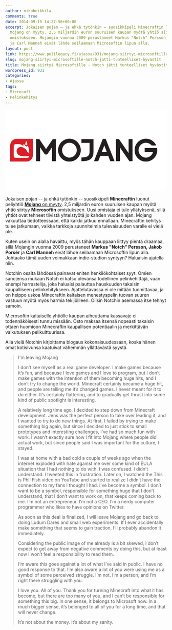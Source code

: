 ```yaml
---
author: nikoheikkila
comments: true
date: 2014-09-15 14:27:56+00:00
excerpt: Jokaisen pojan – ja ehkä tytönkin – suosikkipeli Minecraftin luonut peliyhtiö
  Mojang on myyty. 2,5 miljardin euron suuruisen kaupan myötä yhtiö siirtyy Microsoftin
  omistukseen. Mojangin vuonna 2009 perustaneet Markus "Notch" Persson, Jakob Porsér
  ja Carl Manneh eivät lähde seilaamaan Microsoftin lipun alla.
layout: post
link: https://www.pelilegacy.fi/ajassa/931/mojang-siirtyi-microsoftille-notch-jatti-tunteelliset-hyvastit
slug: mojang-siirtyi-microsoftille-notch-jatti-tunteelliset-hyvastit
title: Mojang siirtyi Microsoftille - Notch jätti tunteelliset hyvästit
wordpress_id: 931
categories:
- Ajassa
tags:
- Microsoft
- Pelinkehitys
---
```


[![Mojang Logo](/uploads/2014/09/mojang-logo.png)](/uploads/2014/09/mojang-logo.png)

Jokaisen pojan -- ja ehkä tytönkin -- suosikkipeli **Minecraftin** luonut peliyhtiö [**Mojang** on myyty](https://mojang.com/2014/09/yes-were-being-bought-by-microsoft/). 2,5 miljardin euron suuruisen kaupan myötä yhtiö siirtyy **Microsoftin** omistukseen. Uusi omistaja ei tule yllätyksenä, sillä yhtiöt ovat tehneet tiivistä yhteistyötä jo kahden vuoden ajan. Mojang vakuuttaa tiedotteessaan, että kaikki jatkuu ennallaan. Minecraftin kehitys tulee jatkumaan, vaikka tarkkoja suunnitelmia tulevaisuuden varalle ei vielä ole.

Kuten usein on alalla havaittu, myös tähän kauppaan liittyy pientä draamaa, sillä Mojangin vuonna 2009 perustaneet **Markus "Notch" Persson, Jakob Porsér** ja **Carl Manneh** eivät lähde seilaamaan Microsoftin lipun alla. Johtaako tämä uuden voimakkaan indie-studion syntyyn? Haluaisin ajatella niin.

Notchin osalta lähdössä painavat eniten henkilökohtaiset syyt. Omien sanojensa mukaan Notch ei katso olevansa todellinen pelinkehittäjä, vaan enempi harrastelija, joka haluaisi palauttaa hauskuuden takaisin kaupalliseen pelinkehitykseen. Ajattelutavassa ei ole mitään tuomittavaa, ja on helppo uskoa Minecraftin kaltaisen menestyspelin tuovan suuren vastuun myötä myös harmia tekijöilleen. Olisin Notchin asemassa itse tehnyt samoin.

Microsoftin kaltaiselle yhtiölle kaupan aiheuttama kassavaje ei todennäköisesti tunnu missään. Osto maksaa itsensä nopeasti takaisin ottaen huomioon Minecraftin kaupallisen potentiaalin ja merkittävän vaikutuksen pelikulttuurissa.

Alla vielä Notchin kirjoittama blogaus kokonaisuudessaan, koska hänen omat kotisivunsa kaatuivat vähemmän yllättävästä syystä.



<blockquote>I'm leaving Mojang

I don’t see myself as a real game developer. I make games because it’s fun, and because I love games and I love to program, but I don’t make games with the intention of them becoming huge hits, and I don’t try to change the world. Minecraft certainly became a huge hit, and people are telling me it’s changed games. I never meant for it to do either. It’s certainly flattering, and to gradually get thrust into some kind of public spotlight is interesting.

A relatively long time ago, I decided to step down from Minecraft development. Jens was the perfect person to take over leading it, and I wanted to try to do new things. At first, I failed by trying to make something big again, but since I decided to just stick to small prototypes and interesting challenges, I’ve had so much fun with work. I wasn’t exactly sure how I fit into Mojang where people did actual work, but since people said I was important for the culture, I stayed.

I was at home with a bad cold a couple of weeks ago when the internet exploded with hate against me over some kind of EULA situation that I had nothing to do with. I was confused. I didn’t understand. I tweeted this in frustration. Later on, I watched the This is Phil Fish video on YouTube and started to realize I didn’t have the connection to my fans I thought I had. I’ve become a symbol. I don’t want to be a symbol, responsible for something huge that I don’t understand, that I don’t want to work on, that keeps coming back to me. I’m not an entrepreneur. I’m not a CEO. I’m a nerdy computer programmer who likes to have opinions on Twitter.

As soon as this deal is finalized, I will leave Mojang and go back to doing Ludum Dares and small web experiments. If I ever accidentally make something that seems to gain traction, I’ll probably abandon it immediately.

Considering the public image of me already is a bit skewed, I don’t expect to get away from negative comments by doing this, but at least now I won’t feel a responsibility to read them.

I’m aware this goes against a lot of what I’ve said in public. I have no good response to that. I’m also aware a lot of you were using me as a symbol of some perceived struggle. I’m not. I’m a person, and I’m right there struggling with you.

I love you. All of you. Thank you for turning Minecraft into what it has become, but there are too many of you, and I can’t be responsible for something this big. In one sense, it belongs to Microsoft now. In a much bigger sense, it’s belonged to all of you for a long time, and that will never change.

It’s not about the money. It’s about my sanity.</blockquote>
